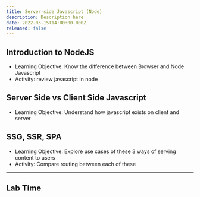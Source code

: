 ```yaml
---
title: Server-side Javascript (Node)
description: Description here
date: 2022-03-15T14:00:00.000Z
released: false
---
```


## Introduction to NodeJS

- Learning Objective: Know the difference between Browser and Node Javascript
- Activity: review javascript in node

## Server Side vs Client Side Javascript

- Learning Objective: Understand how javascript exists on client and server

## SSG, SSR, SPA

- Learning Objective: Explore use cases of these 3 ways of serving content to users
- Activity: Compare routing between each of these

---

## Lab Time
